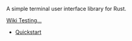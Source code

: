 A simple terminal user interface library for Rust.

<a href="/wiki/test">Wiki Testing...</a>

- [Quickstart](./dreg/quickstart.md)
